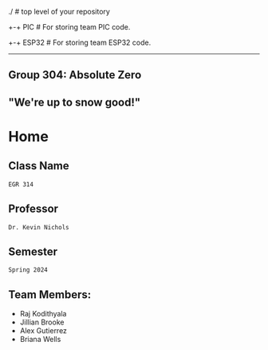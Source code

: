 ./ # top level of your repository

+-+ PIC # For storing team PIC code.

+-+ ESP32 # For storing team ESP32 code.

---
Group 304: Absolute Zero
---
## "We're up to snow good!"

# Home

## Class Name
	EGR 314

## Professor
 	Dr. Kevin Nichols

## Semester
	Spring 2024

## Team Members:
* Raj Kodithyala
* Jillian Brooke
* Alex Gutierrez
* Briana Wells

